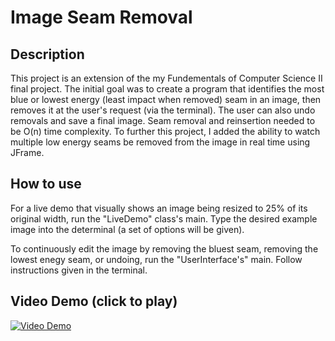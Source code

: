 # Image Seam Removal

## Description
This project is an extension of the my Fundementals of Computer Science II final project. The initial goal was to create a program that identifies the most blue or lowest energy (least impact when removed) seam in an image, then removes it at the user's request (via the terminal). The user can also undo removals and save a final image. Seam removal and reinsertion needed to be O(n) time complexity. To further this project, I added the ability to watch multiple low energy seams be removed from the image in real time using JFrame.

## How to use
For a live demo that visually shows an image being resized to 25% of its original width, run the "LiveDemo" class's main. Type the desired example image into the determinal (a set of options will be given).

To continuously edit the image by removing the bluest seam, removing the lowest enegy seam, or undoing, run the "UserInterface's" main. Follow instructions given in the terminal.

## Video Demo (click to play)
[![Video Demo](https://img.youtube.com/vi/zpXWvhokJPs/0.jpg)](https://www.youtube.com/watch?v=zpXWvhokJPs)

